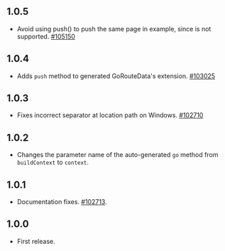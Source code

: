 ## 1.0.5

- Avoid using push() to push the same page in example, since is not supported.
  [#105150](https://github.com/flutter/flutter/issues/105150)

## 1.0.4

- Adds `push` method to generated GoRouteData's extension. [#103025](https://github.com/flutter/flutter/issues/103025)

## 1.0.3

- Fixes incorrect separator at location path on Windows. [#102710](https://github.com/flutter/flutter/issues/102710)

## 1.0.2

- Changes the parameter name of the auto-generated `go` method from `buildContext` to `context`.

## 1.0.1

- Documentation fixes. [#102713](https://github.com/flutter/flutter/issues/102713).

## 1.0.0

- First release.
